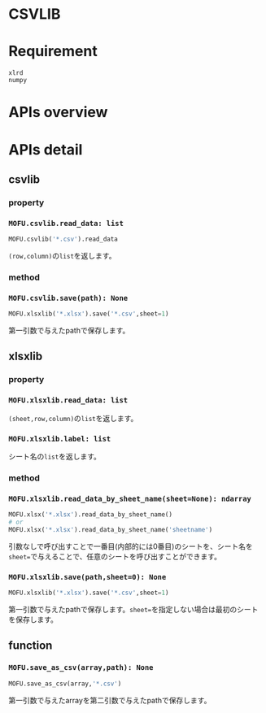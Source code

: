 # CSVLIB
# Requirement

```
xlrd
numpy
```
# APIs overview
# APIs detail
## csvlib
### property
### **`MOFU.csvlib.read_data: list`**
```python
MOFU.csvlib('*.csv').read_data
```
`(row,column)`の`list`を返します。

### method
### **`MOFU.csvlib.save(path): None`**
```Python
MOFU.xlsxlib('*.xlsx').save('*.csv',sheet=1)
```
第一引数で与えたpathで保存します。

## xlsxlib
### property
### **`MOFU.xlsxlib.read_data: list`**
`(sheet,row,column)`の`list`を返します。
### **`MOFU.xlsxlib.label: list`**
シート名の`list`を返します。

### method
### **`MOFU.xlsxlib.read_data_by_sheet_name(sheet=None): ndarray`**
```Python
MOFU.xlsx('*.xlsx').read_data_by_sheet_name()
# or
MOFU.xlsx('*.xlsx').read_data_by_sheet_name('sheetname')
```
引数なしで呼び出すことで一番目(内部的には0番目)のシートを、シート名を`sheet=`で与えることで、任意のシートを呼び出すことができます。

### **`MOFU.xlsxlib.save(path,sheet=0): None`**
```Python
MOFU.xlsxlib('*.xlsx').save('*.csv',sheet=1)
```
第一引数で与えたpathで保存します。`sheet=`を指定しない場合は最初のシートを保存します。
## function

### **`MOFU.save_as_csv(array,path): None`**
```python
MOFU.save_as_csv(array,'*.csv')
```
第一引数で与えたarrayを第二引数で与えたpathで保存します。